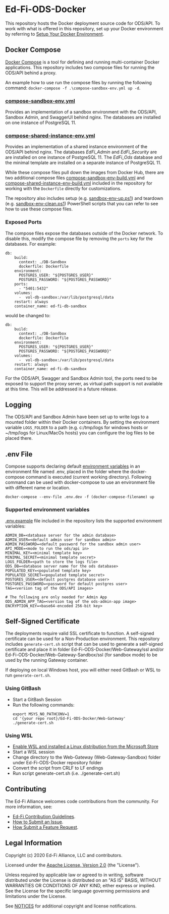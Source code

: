 # Ed-Fi-ODS-Docker
This repository hosts the Docker deployment source code for ODS/API. To work with what is offered in this repository, set up your Docker environment by referring to [Setup Your Docker Environment](https://docs.docker.com/get-started/#set-up-your-docker-environment).

## Docker Compose
[Docker Compose](https://docs.docker.com/compose/) is a tool for defining and running multi-container Docker applications. This repository includes two compose files for running the ODS/API behind a proxy.

An example how to use run the compose files by running the following command: `docker-compose -f .\compose-sandbox-env.yml up -d`.

### [compose-sandbox-env.yml](compose-sandbox-env.yml)
Provides an implementation of a sandbox environment with the ODS/API, Sandbox Admin, and SwaggerUI behind nginx. The databases are installed on one instance of PostgreSQL 11. 

### [compose-shared-instance-env.yml](compose-shared-instance-env.yml)
Provides an implementation of a shared instance environment of the ODS/API behind nginx. The databases _EdFi_Admin_ and _EdFi_Security_ are are installed on one instance of PostgreSQL 11. The _EdFi_Ods_ database and the minimal template are installed on a separate instance of PostgreSQL 11. 

While these compose files pull down the images from Docker Hub, there are two additional compose files [compose-sandbox-env-build.yml](compose-sandbox-env-build.yml) and [compose-shared-instance-env-build.yml](compose-shared-instance-env-build.yml) included in the repository for working with the `Dockerfile` directly for customizations. 

The repository also includes setup (e.g. [sandbox-env-up.ps1](sandbox-env-up.ps1)) and teardown (e.g. [sandbox-env-clean.ps1](sandbox-env-clean.ps1)) PowerShell scripts that you can refer to see how to use these compose files.

### Exposed Ports
The compose files expose the databases outside of the Docker network. To disable this, modify the compose file by removing the `ports` key for the databases. For example:
```
db:
    build:
      context: ./DB-Sandbox
      dockerfile: Dockerfile
    environment:
      POSTGRES_USER: "${POSTGRES_USER}"
      POSTGRES_PASSWORD: "${POSTGRES_PASSWORD}"
    ports:
      - "5401:5432"
    volumes:
      -  vol-db-sandbox:/var/lib/postgresql/data
    restart: always
    container_name: ed-fi-db-sandbox
```

would be changed to:

```
db:
    build:
      context: ./DB-Sandbox
      dockerfile: Dockerfile
    environment:
      POSTGRES_USER: "${POSTGRES_USER}"
      POSTGRES_PASSWORD: "${POSTGRES_PASSWORD}"
    volumes:
      -  vol-db-sandbox:/var/lib/postgresql/data
    restart: always
    container_name: ed-fi-db-sandbox
```

For the ODS/API, Swagger and Sandbox Admin tool, the ports need to be exposed to support the proxy server, as virtual path support is not available at this time. This will be addressed in a future release.

## Logging
The ODS/API and Sandbox Admin have been set up to write logs to a mounted folder within their Docker containers. By setting the environment variable `LOGS_FOLDER` to a path (e.g. c:/tmp/logs for windows hosts or ~/tmp/logs for Linux/MacOs hosts) you can configure the log files to be placed there.

## .env File

Compose supports declaring default [environment variables](https://docs.docker.com/compose/environment-variables/) in an environment file named .env, placed in the folder where the docker-compose command is executed (current working directory). Following command can be used with docker-compose to use an environment file with different name or location.
```
docker-compose --env-file .env.dev -f (docker-compose-filename) up
```

### Supported environment variables
[.env.example](.env.example) file included in the repository lists the supported environment variables:
```
ADMIN_DB=<database server for the admin database>
ADMIN_USER=<default admin user for sandbox admin>
ADMIN_PASSWORD=<default password for the sandbox admin user>
API_MODE=<mode to run the ods/api in>
MINIMAL_KEY=<minimal template key>
MINIMAL_SECRET=<minimal template secret>
LOGS_FOLDER=<path to store the logs file>
ODS_DB=<database server name for the ods database>
POPULATED_KEY=<populated template key>
POPULATED_SECRET=<populated template secret>
POSTGRES_USER=<default postgres database user>
POSTGRES_PASSWORD=<password for default postgres user>
TAG=<version tag of the ODS/API images>

# The following are only needed for Admin App
ODS_ADMIN_APP_TAG=<version tag of the ods-admin-app image>
ENCRYPTION_KEY=<base64-encoded 256-bit key>
```

## Self-Signed Certificate
The deployments require valid SSL certificate to function. A self-signed certificate can be used for a Non-Production environment. This repository includes `generate-cert.sh` script that can be used to generate a self-signed certificate and place it in folder Ed-Fi-ODS-Docker/Web-Gateway/ssl and/or Ed-Fi-ODS-Docker/Web-Gateway-Sandbox/ssl (for sandbox mode) to be used by the running Gateway container. 

If deploying on local Windows host, you will either need GitBash or WSL to run `generate-cert.sh`.
### Using GitBash
* Start a GitBash Session
* Run the following commands:
  ```
  export MSYS_NO_PATHCONV=1
  cd '{your repo root}/Ed-Fi-ODS-Docker/Web-Gateway'
  ./generate-cert.sh
  ```

### Using WSL
* [Enable WSL and installed a Linux distribution from the Microsoft Store](https://docs.microsoft.com/en-us/windows/wsl/install-win10)
* Start a WSL session
* Change directory to the Web-Gateway (Web-Gateway-Sandbox) folder under Ed-Fi-ODS-Docker repository folder
* Convert the script from CRLF to LF endings
* Run script generate-cert.sh (i.e. ./generate-cert.sh)

## Contributing

The Ed-Fi Alliance welcomes code contributions from the community. For more information, see:
* [Ed-Fi Contribution Guidelines](https://techdocs.ed-fi.org/display/ETKB/Code+Contribution+Guidelines).
* [How to Submit an Issue](https://techdocs.ed-fi.org/display/ETKB/How+To%3A+Submit+an+Issue).
* [How Submit a Feature Request](https://techdocs.ed-fi.org/display/ETKB/How+To%3A+Submit+a+Feature+Request).

## Legal Information

Copyright (c) 2020 Ed-Fi Alliance, LLC and contributors.

Licensed under the [Apache License, Version 2.0](LICENSE) (the "License").

Unless required by applicable law or agreed to in writing, software distributed under the License is distributed on an "AS IS" BASIS, WITHOUT WARRANTIES OR CONDITIONS OF ANY KIND, either express or implied. See the License for the specific language governing permissions and limitations under the License.

See [NOTICES](NOTICES.md) for additional copyright and license notifications.